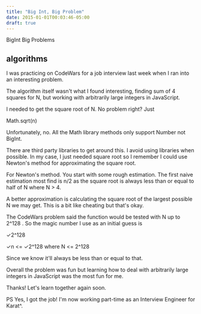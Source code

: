 ```yaml
---
title: "Big Int, Big Problem"
date: 2015-01-01T00:03:46-05:00
draft: true
---
```


BigInt Big Problems

## algorithms

I was practicing on CodeWars for a job interview last week when I ran into an interesting problem.

The algorithm itself wasn't what I found interesting, finding sum of 4 squares for N, but working with arbitrarily large integers in JavaScript.

I needed to get the square root of N. No problem right? Just

Math.sqrt(n)

Unfortunately, no. All the Math library methods only support Number not BigInt.

There are third party libraries to get around this. I avoid using libraries when possible. In my case, I just needed square root so I remember I could use Newton's method for approximating the square root.

For Newton's method. You start with some rough estimation. The first naive estimation most find is n/2 as the square root is always less than or equal to half of N where N > 4.

A better approximation is calculating the square root of the largest possible N we may get. This is a bit like cheating but that's okay.

The CodeWars problem said the function would be tested with N up to 2^128 . So the magic number I use as an initial guess is

✓2^128

✓n <= ✓2^128 where N <= 2^128

Since we know it'll always be less than or equal to that.

Overall the problem was fun but learning how to deal with arbitrarily large integers in JavaScript was the most fun for me.

Thanks! Let's learn together again soon.

PS
Yes, I got the job! I'm now working part-time as an Interview Engineer for Karat^.
